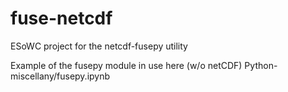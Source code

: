# fuse-netcdf
ESoWC project for the netcdf-fusepy utility

Example of the fusepy module in use here (w/o netCDF)  Python-miscellany/fusepy.ipynb 

